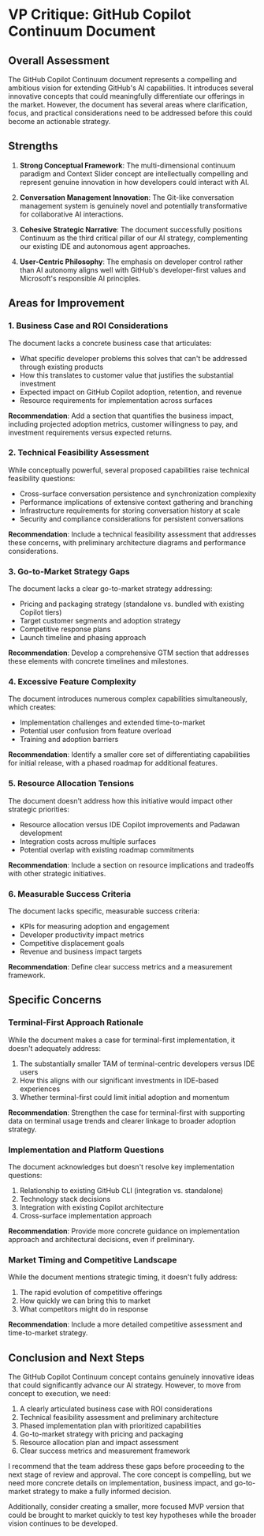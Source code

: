 # VP Critique: GitHub Copilot Continuum Document

## Overall Assessment

The GitHub Copilot Continuum document represents a compelling and ambitious vision for extending GitHub's AI capabilities. It introduces several innovative concepts that could meaningfully differentiate our offerings in the market. However, the document has several areas where clarification, focus, and practical considerations need to be addressed before this could become an actionable strategy.

## Strengths

1. **Strong Conceptual Framework**: The multi-dimensional continuum paradigm and Context Slider concept are intellectually compelling and represent genuine innovation in how developers could interact with AI.

2. **Conversation Management Innovation**: The Git-like conversation management system is genuinely novel and potentially transformative for collaborative AI interactions.

3. **Cohesive Strategic Narrative**: The document successfully positions Continuum as the third critical pillar of our AI strategy, complementing our existing IDE and autonomous agent approaches.

4. **User-Centric Philosophy**: The emphasis on developer control rather than AI autonomy aligns well with GitHub's developer-first values and Microsoft's responsible AI principles.

## Areas for Improvement

### 1. Business Case and ROI Considerations

The document lacks a concrete business case that articulates:

- What specific developer problems this solves that can't be addressed through existing products
- How this translates to customer value that justifies the substantial investment
- Expected impact on GitHub Copilot adoption, retention, and revenue
- Resource requirements for implementation across surfaces

**Recommendation**: Add a section that quantifies the business impact, including projected adoption metrics, customer willingness to pay, and investment requirements versus expected returns.

### 2. Technical Feasibility Assessment

While conceptually powerful, several proposed capabilities raise technical feasibility questions:

- Cross-surface conversation persistence and synchronization complexity
- Performance implications of extensive context gathering and branching
- Infrastructure requirements for storing conversation history at scale
- Security and compliance considerations for persistent conversations

**Recommendation**: Include a technical feasibility assessment that addresses these concerns, with preliminary architecture diagrams and performance considerations.

### 3. Go-to-Market Strategy Gaps

The document lacks a clear go-to-market strategy addressing:

- Pricing and packaging strategy (standalone vs. bundled with existing Copilot tiers)
- Target customer segments and adoption strategy
- Competitive response plans
- Launch timeline and phasing approach

**Recommendation**: Develop a comprehensive GTM section that addresses these elements with concrete timelines and milestones.

### 4. Excessive Feature Complexity

The document introduces numerous complex capabilities simultaneously, which creates:

- Implementation challenges and extended time-to-market
- Potential user confusion from feature overload
- Training and adoption barriers

**Recommendation**: Identify a smaller core set of differentiating capabilities for initial release, with a phased roadmap for additional features.

### 5. Resource Allocation Tensions

The document doesn't address how this initiative would impact other strategic priorities:

- Resource allocation versus IDE Copilot improvements and Padawan development
- Integration costs across multiple surfaces
- Potential overlap with existing roadmap commitments

**Recommendation**: Include a section on resource implications and tradeoffs with other strategic initiatives.

### 6. Measurable Success Criteria

The document lacks specific, measurable success criteria:

- KPIs for measuring adoption and engagement
- Developer productivity impact metrics
- Competitive displacement goals
- Revenue and business impact targets

**Recommendation**: Define clear success metrics and a measurement framework.

## Specific Concerns

### Terminal-First Approach Rationale

While the document makes a case for terminal-first implementation, it doesn't adequately address:

1. The substantially smaller TAM of terminal-centric developers versus IDE users
2. How this aligns with our significant investments in IDE-based experiences
3. Whether terminal-first could limit initial adoption and momentum

**Recommendation**: Strengthen the case for terminal-first with supporting data on terminal usage trends and clearer linkage to broader adoption strategy.

### Implementation and Platform Questions

The document acknowledges but doesn't resolve key implementation questions:

1. Relationship to existing GitHub CLI (integration vs. standalone)
2. Technology stack decisions
3. Integration with existing Copilot architecture
4. Cross-surface implementation approach

**Recommendation**: Provide more concrete guidance on implementation approach and architectural decisions, even if preliminary.

### Market Timing and Competitive Landscape

While the document mentions strategic timing, it doesn't fully address:

1. The rapid evolution of competitive offerings
2. How quickly we can bring this to market
3. What competitors might do in response

**Recommendation**: Include a more detailed competitive assessment and time-to-market strategy.

## Conclusion and Next Steps

The GitHub Copilot Continuum concept contains genuinely innovative ideas that could significantly advance our AI strategy. However, to move from concept to execution, we need:

1. A clearly articulated business case with ROI considerations
2. Technical feasibility assessment and preliminary architecture
3. Phased implementation plan with prioritized capabilities
4. Go-to-market strategy with pricing and packaging
5. Resource allocation plan and impact assessment
6. Clear success metrics and measurement framework

I recommend that the team address these gaps before proceeding to the next stage of review and approval. The core concept is compelling, but we need more concrete details on implementation, business impact, and go-to-market strategy to make a fully informed decision.

Additionally, consider creating a smaller, more focused MVP version that could be brought to market quickly to test key hypotheses while the broader vision continues to be developed.